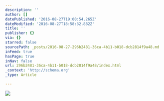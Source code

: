 ```yaml
---
description: ''
author: []
datePublished: '2016-08-27T19:00:54.265Z'
dateModified: '2016-08-27T18:58:32.882Z'
title: ''
publisher: {}
via: {}
starred: false
sourcePath: _posts/2016-08-27-296b2481-36ca-4b11-b018-dcb2814f9a48.md
inFeed: true
hasPage: true
inNav: false
url: 296b2481-36ca-4b11-b018-dcb2814f9a48/index.html
_context: 'http://schema.org'
_type: Article

---
```

![](https://the-grid-user-content.s3-us-west-2.amazonaws.com/fa7dfa4e-884c-4210-92d9-4e357b92ed04.jpg)
